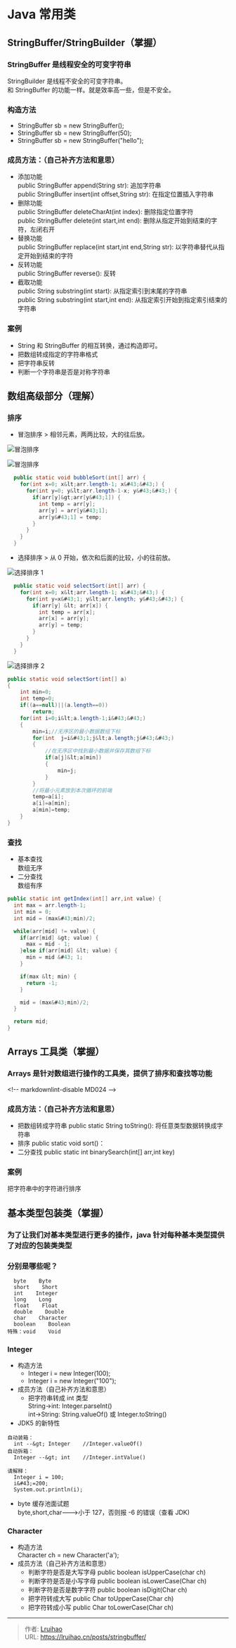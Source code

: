 # Java 常用类


## StringBuffer/StringBuilder（掌握）

### StringBuffer 是线程安全的可变字符串

StringBuilder 是线程不安全的可变字符串。  
 和 StringBuffer 的功能一样。就是效率高一些，但是不安全。

### 构造方法

- StringBuffer sb = new StringBuffer();
- StringBuffer sb = new StringBuffer(50);
- StringBuffer sb = new StringBuffer(&#34;hello&#34;);

### 成员方法：（自己补齐方法和意思）

- 添加功能  
  public StringBuffer append(String str): 追加字符串  
  public StringBuffer insert(int offset,String str): 在指定位置插入字符串
- 删除功能  
  public StringBuffer deleteCharAt(int index): 删除指定位置字符  
  public StringBuffer delete(int start,int end): 删除从指定开始到结束的字符，左闭右开
- 替换功能  
  public StringBuffer replace(int start,int end,String str): 以字符串替代从指定开始到结束的字符
- 反转功能  
  public StringBuffer reverse(): 反转
- 截取功能  
  public String substring(int start): 从指定索引到末尾的字符串  
  public String substring(int start,int end): 从指定索引开始到指定索引结束的字符串

### 案例

- String 和 StringBuffer 的相互转换，通过构造即可。
- 把数组转成指定的字符串格式
- 把字符串反转
- 判断一个字符串是否是对称字符串

## 数组高级部分（理解）

### 排序

- 冒泡排序
  &gt; 相邻元素，两两比较，大的往后放。

![冒泡排序](images/bubble.gif)

![冒泡排序](images/1.png)

```java
  public static void bubbleSort(int[] arr) {
    for(int x=0; x&lt;arr.length-1; x&#43;&#43;) {
      for(int y=0; y&lt;arr.length-1-x; y&#43;&#43;) {
        if(arr[y]&gt;arr[y&#43;1]) {
          int temp = arr[y];
          arr[y] = arr[y&#43;1];
          arr[y&#43;1] = temp;
        }
      }
    }
  }
```

- 选择排序
  &gt; 从 0 开始，依次和后面的比较，小的往前放。

![选择排序 1](images/2.png)

```java
  public static void selectSort(int[] arr) {
    for(int x=0; x&lt;arr.length-1; x&#43;&#43;) {
      for(int y=x&#43;1; y&lt;arr.length; y&#43;&#43;) {
        if(arr[y] &lt; arr[x]) {
          int temp = arr[x];
          arr[x] = arr[y];
          arr[y] = temp;
        }
      }
    }
  }
```

![选择排序 2](images/select.gif)

```java
public static void selectSort(int[] a)
{
    int min=0;
    int temp=0;
    if((a==null)||(a.length==0))
        return;
    for(int i=0;i&lt;a.length-1;i&#43;&#43;)
    {
        min=i;//无序区的最小数据数组下标
        for(int  j=i&#43;1;j&lt;a.length;j&#43;&#43;)
        {
            //在无序区中找到最小数据并保存其数组下标
            if(a[j]&lt;a[min])
            {
                min=j;
            }
        }
        //将最小元素放到本次循环的前端
        temp=a[i];
        a[i]=a[min];
        a[min]=temp;
    }
}
```

### 查找

- 基本查找  
  数组无序
- 二分查找  
  数组有序

```java
public static int getIndex(int[] arr,int value) {
  int max = arr.length-1;
  int min = 0;
  int mid = (max&#43;min)/2;

  while(arr[mid] != value) {
    if(arr[mid] &gt; value) {
      max = mid - 1;
    }else if(arr[mid] &lt; value) {
      min = mid &#43; 1;
    }

    if(max &lt; min) {
      return -1;
    }

    mid = (max&#43;min)/2;
  }

  return mid;
}
```

## Arrays 工具类（掌握）

### Arrays 是针对数组进行操作的工具类，提供了排序和查找等功能

&lt;!-- markdownlint-disable MD024 --&gt;

### 成员方法：（自己补齐方法和意思）

- 把数组转成字符串
  public static String toString(): 将任意类型数据转换成字符串
- 排序
  public static void sort()：
- 二分查找
  public static int binarySearch(int[] arr,int key)

### 案例

把字符串中的字符进行排序

## 基本类型包装类（掌握）

### 为了让我们对基本类型进行更多的操作，java 针对每种基本类型提供了对应的包装类类型

### 分别是哪些呢？

```plain
  byte    Byte
  short    Short
  int    Integer
  long    Long
  float    Float
  double    Double
  char    Character
  boolean    Boolean
特殊：void    Void
```

### Integer

- 构造方法
  - Integer i = new Integer(100);
  - Integer i = new Integer(&#34;100&#34;);
- 成员方法（自己补齐方法和意思）
  - 把字符串转成 int 类型  
    String-&gt;int: Integer.parseInt()  
    int-&gt;String: String.valueOf() 或 Integer.toString()
- JDK5 的新特性

```plain
自动装箱：
  int --&gt; Integer    //Integer.valueOf()
自动拆箱：
  Integer --&gt; int    //Integer.intValue()

请解释：
  Integer i = 100;
  i&#43;=200;
  System.out.println(i);
```

- byte 缓存池面试题  
  byte,short,char---&gt;小于 127，否则报 -6 的错误（查看 JDK)

### Character

- 构造方法  
  Character ch = new Character(&#39;a&#39;);
- 成员方法（自己补齐方法和意思）
  - 判断字符是否是大写字母
    public boolean isUpperCase(char ch)
  - 判断字符是否是小写字母
    public boolean isLowerCase(Char ch)
  - 判断字符是否是数字字符
    public boolean isDigit(Char ch)
  - 把字符转成大写
    public Char toUpperCase(Char ch)
  - 把字符转成小写
    public Char toLowerCase(Char ch)


---

> 作者: [Lruihao](https://github.com/Lruihao)  
> URL: https://lruihao.cn/posts/stringbuffer/  

